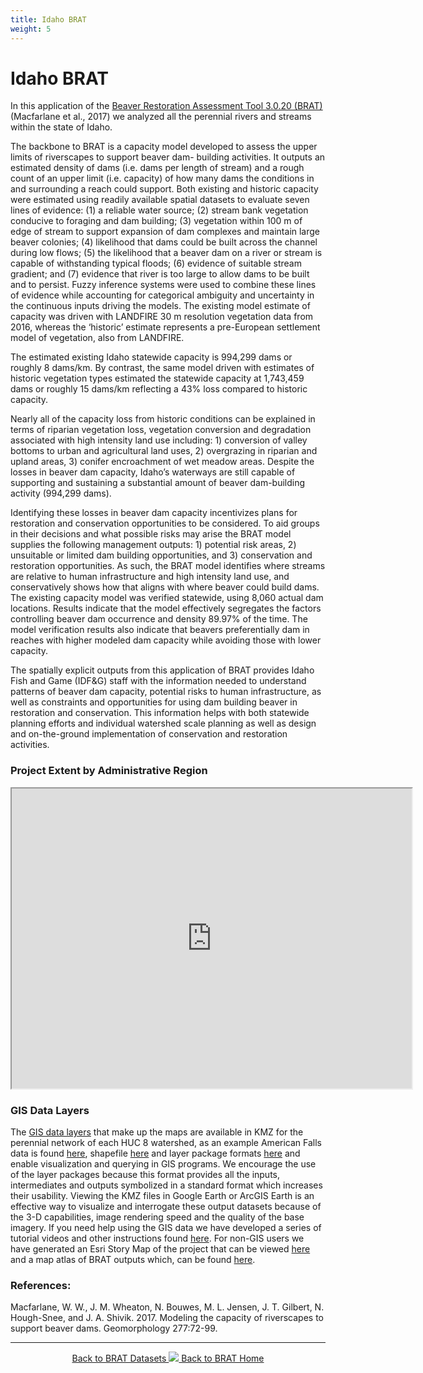 ```yaml
---
title: Idaho BRAT
weight: 5
---
```

# Idaho BRAT


In this application of the [Beaver Restoration Assessment Tool 3.0.20 (BRAT)](http://brat.riverscapes.xyz/
)(Macfarlane et al., 2017) we analyzed all the perennial rivers and streams within the
state of Idaho.

The backbone to BRAT is a capacity model developed to assess the upper limits of riverscapes to support beaver dam-
building activities. It outputs an estimated density of dams (i.e. dams per length of stream) and a rough count of an
upper limit (i.e. capacity) of how many dams the conditions in and surrounding a reach could support. Both existing
and historic capacity were estimated using readily available spatial datasets to evaluate seven lines of evidence: (1) a
reliable water source; (2) stream bank vegetation conducive to foraging and dam building; (3) vegetation within 100 m
of edge of stream to support expansion of dam complexes and maintain large beaver colonies; (4) likelihood that dams
could be built across the channel during low flows; (5) the likelihood that a beaver dam on a river or stream is capable
of withstanding typical floods; (6) evidence of suitable stream gradient; and (7) evidence that river is too large to allow
dams to be built and to persist. Fuzzy inference systems were used to combine these lines of evidence while accounting
for categorical ambiguity and uncertainty in the continuous inputs driving the models. The existing model estimate of
capacity was driven with LANDFIRE 30 m resolution vegetation data from 2016, whereas the ‘historic’ estimate
represents a pre-European settlement model of vegetation, also from LANDFIRE.

The estimated existing Idaho statewide capacity is 994,299 dams or roughly 8 dams/km. By contrast, the same model
driven with estimates of historic vegetation types estimated the statewide capacity at 1,743,459 dams or roughly 15
dams/km reflecting a 43% loss compared to historic capacity.

Nearly all of the capacity loss from historic conditions can be explained in terms of riparian vegetation loss, vegetation
conversion and degradation associated with high intensity land use including: 1) conversion of valley bottoms to urban
and agricultural land uses, 2) overgrazing in riparian and upland areas, 3) conifer encroachment of wet meadow areas.
Despite the losses in beaver dam capacity, Idaho’s waterways are still capable of supporting and sustaining a
substantial amount of beaver dam-building activity (994,299 dams).

Identifying these losses in beaver dam capacity incentivizes plans for restoration and conservation opportunities to be
considered. To aid groups in their decisions and what possible risks may arise the BRAT model supplies the following
management outputs: 1) potential risk areas, 2) unsuitable or limited dam building opportunities, and 3) conservation
and restoration opportunities. As such, the BRAT model identifies where streams are relative to human infrastructure
and high intensity land use, and conservatively shows how that aligns with where beaver could build dams.
The existing capacity model was verified statewide, using 8,060 actual dam locations. Results indicate that the model
effectively segregates the factors controlling beaver dam occurrence and density 89.97% of the time. The model
verification results also indicate that beavers preferentially dam in reaches with higher modeled dam capacity while
avoiding those with lower capacity.

The spatially explicit outputs from this application of BRAT provides Idaho Fish and Game (IDF&G) staff with the
information needed to understand patterns of beaver dam capacity, potential risks to human infrastructure, as well as
constraints and opportunities for using dam building beaver in restoration and conservation. This information helps with
both statewide planning efforts and individual watershed scale planning as well as design and on-the-ground
implementation of conservation and restoration activities.



### Project Extent by Administrative Region

<iframe src="https://www.google.com/maps/d/u/1/embed?mid=1xiJNQDCTb09D2GFxEtd3E5YH1MQXfo4g" width="640" height="480"></iframe>

### GIS Data Layers

The [GIS data layers](https://usu.box.com/s/prdjqq7jcu7vp3gr255qx4fyob5cnph6) that make up the maps are available in KMZ for the perennial network of each HUC 8 watershed, as an example American Falls data is found [here](https://usu.app.box.com/folder/80347951729), shapefile [here](https://usu.app.box.com/folder/80361904764) and layer package formats [here](https://usu.app.box.com/file/482465203637) and enable visualization and querying in GIS programs. We encourage the use of the layer packages because this format provides all the inputs, intermediates and outputs symbolized in a standard format which increases their usability. Viewing the KMZ files in Google Earth or ArcGIS Earth is an effective way to visualize and interrogate these output datasets because of the 3-D capabilities, image rendering speed and the quality of the base imagery. If you need help using the GIS data we have developed a series of tutorial videos and other instructions found [here](http://brat.riverscapes.xyz/Documentation/Documentation%20by%20Version/Outputs/WorkingWithBRATv3XOutputs.html). For non-GIS users we have generated an Esri Story Map of the project that can be viewed [here](https://usuonline.maps.arcgis.com/apps/Cascade/index.html?appid=904b557505564bc49f4a843a7aa3e593) and a map atlas of BRAT outputs which, can be found [here](https://usu.app.box.com/file/482747628927).


### References:

Macfarlane, W. W., J. M. Wheaton, N. Bouwes, M. L. Jensen, J. T. Gilbert, N. Hough-Snee, and J. A. Shivik. 2017. Modeling the capacity of riverscapes to support beaver dams. Geomorphology 277:72-99.

------
<div align="center">
	<a class="hollow button" href="{{ site.baseurl }}/BRATData/"><i class="fa fa-info-circle"></i> Back to BRAT Datasets </a>
	<a class="hollow button" href="{{ site.baseurl }}/"><img src="{{ site.baseurl }}/assets/images/favicons/favicon-16x16.png">  Back to BRAT Home </a>  
</div>
